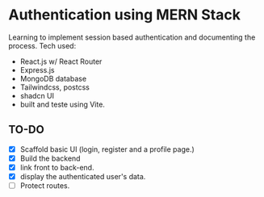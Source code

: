 # Authentication using MERN Stack
Learning to implement session based authentication and documenting the process. Tech used: 
- React.js w/ React Router
- Express.js
- MongoDB database
- Tailwindcss, postcss
- shadcn UI
- built and teste using Vite.

## TO-DO
- [x] Scaffold basic UI (login, register and a profile page.)
- [x] Build the backend
- [x] link front to back-end.
- [x] display the authenticated user's data.
- [ ] Protect routes.